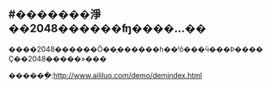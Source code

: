 #�������淨��2048������ʩ����...��
---------
����2048������Ӧ��֪������һ��ʲô���ӵ���Ϸ����Ҫ��2048�����»���

������ַ:http://www.aililuo.com/demo/demindex.html
